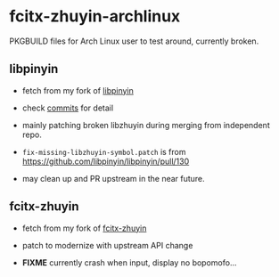 # fcitx-zhuyin-archlinux
PKGBUILD files for Arch Linux user to test around, currently broken.

## libpinyin
    
- fetch from my fork of [libpinyin](https://github.com/Brli/libpinyin)
    
- check [commits](https://github.com/Brli/libpinyin/commits/master) for detail
  
- mainly patching broken libzhuyin during merging from independent repo.
    
- `fix-missing-libzhuyin-symbol.patch` is from https://github.com/libpinyin/libpinyin/pull/130
    
- may clean up and PR upstream in the near future.
    
## fcitx-zhuyin
    
- fetch from my fork of [fcitx-zhuyin](https://github.com/Brli/fcitx-zhuyin)

- patch to modernize with upstream API change
    
- **FIXME** currently crash when input, display no bopomofo...

